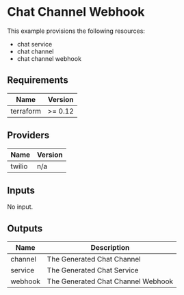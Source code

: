 # Chat Channel Webhook

This example provisions the following resources:

- chat service
- chat channel
- chat channel webhook

## Requirements

| Name      | Version |
| --------- | ------- |
| terraform | >= 0.12 |

## Providers

| Name   | Version |
| ------ | ------- |
| twilio | n/a     |

## Inputs

No input.

## Outputs

| Name    | Description                        |
| ------- | ---------------------------------- |
| channel | The Generated Chat Channel         |
| service | The Generated Chat Service         |
| webhook | The Generated Chat Channel Webhook |
 